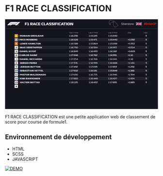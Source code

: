 # F1 RACE CLASSIFICATION
![cover du projet "F1 RACE CLASSIFICATION"](https://raw.githubusercontent.com/Paul-Bouvignies/race-result/main/assets/ressources/github-cover.PNG)

F1 RACE CLASSIFICATION est une petite application web de classement de score pour course de formule1.


## Environnement de développement

 - HTML 
 - SCSS 
 - JAVASCRIPT



[![DEMO](https://img.shields.io/badge/DEMO-blue.svg?&style=for-the-badge)](https://www.paulbouvignies.fr/ressources/F1-RACE-CLASSIFICATION/index.html)
